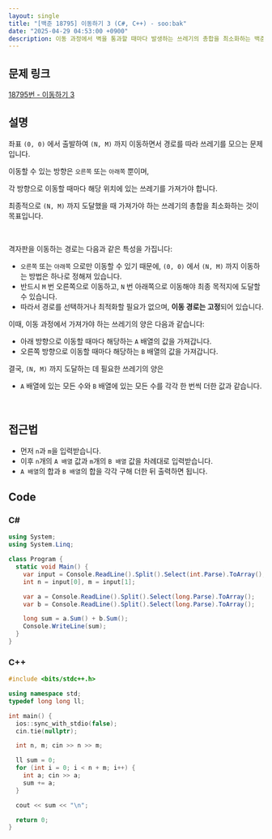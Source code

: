 ```yaml
---
layout: single
title: "[백준 18795] 이동하기 3 (C#, C++) - soo:bak"
date: "2025-04-29 04:53:00 +0900"
description: 이동 과정에서 벽을 통과할 때마다 발생하는 쓰레기의 총합을 최소화하는 백준 18795번 이동하기 3 문제의 C# 및 C++ 풀이 및 해설
---
```


## 문제 링크
[18795번 - 이동하기 3](https://www.acmicpc.net/problem/18795)

## 설명
좌표 `(0, 0)` 에서 출발하여 `(N, M)` 까지 이동하면서 경로를 따라 쓰레기를 모으는 문제입니다.

이동할 수 있는 방향은 `오른쪽` 또는 `아래쪽` 뿐이며,

각 방향으로 이동할 때마다 해당 위치에 있는 쓰레기를 가져가야 합니다.

최종적으로 `(N, M)` 까지 도달했을 때 가져가야 하는 쓰레기의 총합을 최소화하는 것이 목표입니다.

<br>

격자판을 이동하는 경로는 다음과 같은 특성을 가집니다:

- `오른쪽` 또는 `아래쪽` 으로만 이동할 수 있기 때문에, `(0, 0)` 에서 `(N, M)` 까지 이동하는 방법은 하나로 정해져 있습니다.
- 반드시 `M` 번 오른쪽으로 이동하고, `N` 번 아래쪽으로 이동해야 최종 목적지에 도달할 수 있습니다.
- 따라서 경로를 선택하거나 최적화할 필요가 없으며, **이동 경로는 고정**되어 있습니다.

이때, 이동 과정에서 가져가야 하는 쓰레기의 양은 다음과 같습니다:

- 아래 방향으로 이동할 때마다 해당하는 `A` 배열의 값을 가져갑니다.
- 오른쪽 방향으로 이동할 때마다 해당하는 `B` 배열의 값을 가져갑니다.

결국, `(N, M)` 까지 도달하는 데 필요한 쓰레기의 양은
- `A` 배열에 있는 모든 수와 `B` 배열에 있는 모든 수를 각각 한 번씩 더한 값과 같습니다.

<br>


## 접근법

- 먼저 `n`과 `m`을 입력받습니다.
- 이후 `n`개의 `A 배열` 값과 `m`개의 `B 배열` 값을 차례대로 입력받습니다.
- `A 배열`의 합과 `B 배열`의 합을 각각 구해 더한 뒤 출력하면 됩니다.


## Code

### C#

```csharp
using System;
using System.Linq;

class Program {
  static void Main() {
    var input = Console.ReadLine().Split().Select(int.Parse).ToArray();
    int n = input[0], m = input[1];

    var a = Console.ReadLine().Split().Select(long.Parse).ToArray();
    var b = Console.ReadLine().Split().Select(long.Parse).ToArray();

    long sum = a.Sum() + b.Sum();
    Console.WriteLine(sum);
  }
}
```

### C++

```cpp
#include <bits/stdc++.h>

using namespace std;
typedef long long ll;

int main() {
  ios::sync_with_stdio(false);
  cin.tie(nullptr);

  int n, m; cin >> n >> m;

  ll sum = 0;
  for (int i = 0; i < n + m; i++) {
    int a; cin >> a;
    sum += a;
  }

  cout << sum << "\n";

  return 0;
}
```
